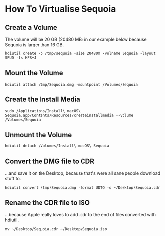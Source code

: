 # How To Virtualise Sequoia

## Create a Volume

The volume will be 20 GB (20480 MB) in our example below because Sequoia is larger than 16 GB.

`hdiutil create -o /tmp/sequoia -size 20480m -volname Sequoia -layout SPUD -fs HFS+J`


## Mount the Volume

`hdiutil attach /tmp/Sequoia.dmg -mountpoint /Volumes/Sequoia`


## Create the Install Media

`sudo /Applications/Install\ macOS\ Sequoia.app/Contents/Resources/createinstallmedia --volume /Volumes/Sequoia`


## Unmount the Volume

`hdiutil detach /Volumes/Install\ macOS\ Sequoia`


## Convert the DMG file to CDR

...and save it on the Desktop, because that's were all sane people download stuff to.

`hdiutil convert /tmp/Sequoia.dmg -format UDTO -o ~/Desktop/Sequoia.cdr`


## Rename the CDR file to ISO

...because Apple really loves to add .cdr to the end of files converted with hdiutil.

`mv ~/Desktop/Sequoia.cdr ~/Desktop/Sequoia.iso`
